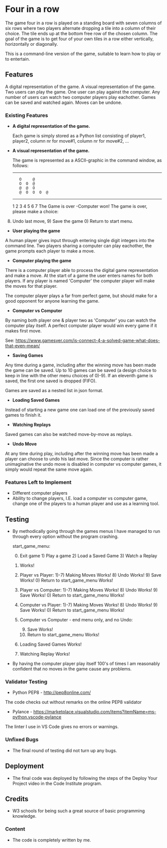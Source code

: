 
# Four in a row

The game four in a row is played on a standing board with seven columns of six rows where two players alternate dropping
a tile into a column of their choice. The tile ends up at the bottom free row of the chosen column. The goal of the game 
is to get four of your own tiles in a row either vertically, horizontally or diagonally.

This is a command-line version of the game, suitable to learn how to play or to entertain.

## Features 

A digital representation of the game.
A visual representation of the game.
Two users can play the game.
One user can play against the computer.
Any number of users can watch two computer players play eachother.
Games can be saved and watched again.
Moves can be undone.


### Existing Features


- __A digital representation of the game.__

  Each game is simply stored as a Python list consisting of player1, player2, column nr for move#1, 
  column nr for move#2, ...

- __A visual representation of the game.__

  The game is represented as a ASCII-graphic in the command window, as follows:

   -------------------


         O     @
         O  O  @
         @  @  O      
         @  O  O  O  @
   -------------------
   1  2  3  4  5  6  7
The Game is over -Computer won!
The game is over, please make a choice:
8) Undo last move, 9) Save the game 0) Return to start menu.


- __User playing the game__

A human player gives input through entering single digit integers into the command line.
Two players sharing a computer can play eachother, the game prompts each player to make a move.


- __Computer playing the game__ 

There is a computer player able to process the digital game representation and make a move. At the 
start of a game the user enters names for both players. If any player is named 'Computer' the computer
player will make the moves for that player.

The computer player plays a far from perfect game, but should make for a good opponent for anyone learning
the game.


- __Computer vs Computer__ 

By naming both player one & player two as 'Computer' you can watch the computer play itself. A perfect 
computer player would win every game if it makes first move.

See: https://www.gamesver.com/is-connect-4-a-solved-game-what-does-that-even-mean/


- __Saving Games__ 

Any time during a game, including after the winning move has been made the game can be saved. Up to 10 
games can be saved (a design choice to keep in line with the other menu choices of 0)-9). If an eleventh
game is saved, the first one saved is dropped (FIFO).

Games are saved as a nested list in json format.


- __Loading Saved Games__

Instead of starting a new game one can load one of the previously saved games to finish it.


- __Watching Replays__

Saved games can also be watched move-by-move as replays.


- __Undo Move__

At any time during play, including after the winning move has been made a player can choose to undo his last move.
Since the computer is rather unimaginative the undo move is disabled in computer vs computer games, it simply would
repeat the same move again.


### Features Left to Implement

- Different computer players
- Ability to change players, I.E. load a computer vs computer game, change one of the players to
  a human player and use as a learning tool.


## Testing 

- By methodically going through the games menus I have managed to run through every option 
  without the program crashing.

  start_game_menu:

  0) Exit game  1) Play a game 2) Load a Saved Game 3) Watch a Replay

    0) Works!

    1) Player vs Player:
        1)-7) Making Moves Works!
        8) Undo Works!
        9) Save Works!
        0) Return to start_game_menu Works!

    1) Player vs Computer:
        1)-7) Making Moves Works!
        8) Undo Works!
        9) Save Works!
        0) Return to start_game_menu Works!

    1) Computer vs Player:
        1)-7) Making Moves Works!
        8) Undo Works!
        9) Save Works!
        0) Return to start_game_menu Works!

    1) Computer vs Computer - end menu only, and no Undo:

        9) Save Works!
        0) Return to start_game_menu Works!

    2) Loading Saved Games Works!

    3) Watching Replay Works!

- By having the computer player play itself 100's of times I am reasonably confident that no
  moves in the game cause any problems.


### Validator Testing 

- Python PEP8 - http://pep8online.com/

The code checks out without remarks on the online PEP8 validator

- Pylance - https://marketplace.visualstudio.com/items?itemName=ms-python.vscode-pylance

The linter I use in VS Code gives no errors or warnings.

### Unfixed Bugs

- The final round of testing did not turn up any bugs.

## Deployment

- The final code was deployed by following the steps of the Deploy Your Project video in
  the Code Institute program.


## Credits 

- W3 schools for being such a great source of basic programming knowledge.

### Content 

- The code is completely written by me.

